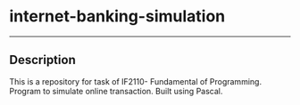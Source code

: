 # internet-banking-simulation
----

## Description
This is a repository for task of IF2110- Fundamental of Programming. Program to simulate online transaction. Built using Pascal.

